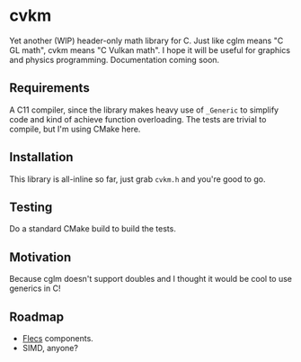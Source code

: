 # cvkm
Yet another (WIP) header-only math library for C. Just like cglm means "C GL math", cvkm means "C Vulkan math".
I hope it will be useful for graphics and physics programming. Documentation coming soon.

## Requirements
A C11 compiler, since the library makes heavy use of `_Generic` to simplify code and kind of achieve function
overloading. The tests are trivial to compile, but I'm using CMake here.

## Installation
This library is all-inline so far, just grab `cvkm.h` and you're good to go.

## Testing
Do a standard CMake build to build the tests.

## Motivation
Because cglm doesn't support doubles and I thought it would be cool to use generics in C!

## Roadmap
- [Flecs](https://www.flecs.dev/flecs/) components.
- SIMD, anyone?
